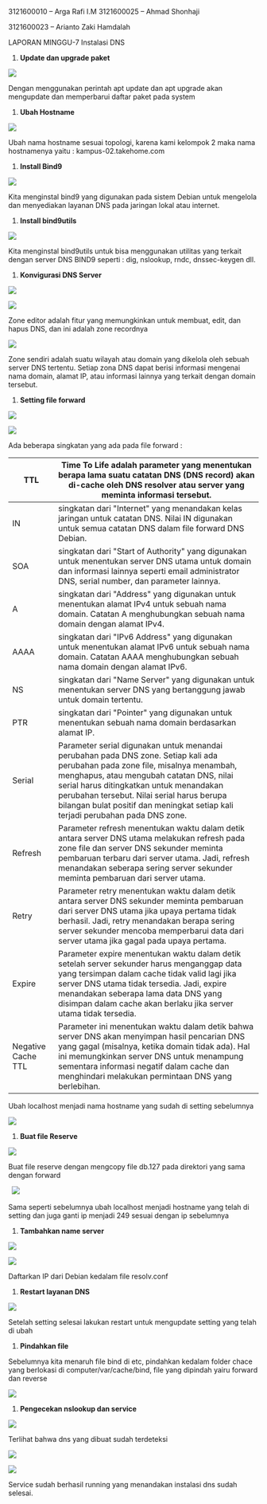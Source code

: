 ﻿
3121600010 – Arga Rafi I.M
3121600025 – Ahmad Shonhaji

3121600023 – Arianto Zaki Hamdalah


LAPORAN MINGGU-7 Instalasi DNS

1. **Update dan upgrade paket**

![](Aspose.Words.959c2954-c2de-4028-9abb-dca56bf5285c.001.png)

Dengan menggunakan perintah apt update dan apt upgrade akan mengupdate dan memperbarui daftar paket pada system

1. **Ubah Hostname**

![](Aspose.Words.959c2954-c2de-4028-9abb-dca56bf5285c.002.png)

Ubah nama hostname sesuai topologi, karena kami kelompok 2 maka nama hostnamenya yaitu : kampus-02.takehome.com

1. **Install Bind9**

![](Aspose.Words.959c2954-c2de-4028-9abb-dca56bf5285c.003.png)

Kita menginstal bind9 yang digunakan pada sistem Debian untuk mengelola dan menyediakan layanan DNS pada jaringan lokal atau internet.

1. **Install bind9utils**

![](Aspose.Words.959c2954-c2de-4028-9abb-dca56bf5285c.004.png)

Kita menginstal bind9utils untuk bisa menggunakan utilitas yang terkait dengan server DNS BIND9 seperti : dig, nslookup, rndc, dnssec-keygen dll.

1. **Konvigurasi DNS Server**

![](Aspose.Words.959c2954-c2de-4028-9abb-dca56bf5285c.005.png)

![](Aspose.Words.959c2954-c2de-4028-9abb-dca56bf5285c.006.png)

Zone editor adalah fitur yang memungkinkan untuk membuat, edit, dan hapus DNS, dan ini adalah zone recordnya

![](Aspose.Words.959c2954-c2de-4028-9abb-dca56bf5285c.007.png)

Zone sendiri adalah suatu wilayah atau domain yang dikelola oleh sebuah server DNS tertentu. Setiap zona DNS dapat berisi informasi mengenai nama domain, alamat IP, atau informasi lainnya yang terkait dengan domain tersebut.

1. **Setting file forward**

![](Aspose.Words.959c2954-c2de-4028-9abb-dca56bf5285c.008.png)

![](Aspose.Words.959c2954-c2de-4028-9abb-dca56bf5285c.009.png)

Ada beberapa singkatan yang ada pada file forward :

|TTL|Time To Life adalah parameter yang menentukan berapa lama suatu catatan DNS (DNS record) akan di-cache oleh DNS resolver atau server yang meminta informasi tersebut.|
| - | - |
|IN|singkatan dari "Internet" yang menandakan kelas jaringan untuk catatan DNS. Nilai IN digunakan untuk semua catatan DNS dalam file forward DNS Debian.|
|SOA|singkatan dari "Start of Authority" yang digunakan untuk menentukan server DNS utama untuk domain dan informasi lainnya seperti email administrator DNS, serial number, dan parameter lainnya.|
|A|singkatan dari "Address" yang digunakan untuk menentukan alamat IPv4 untuk sebuah nama domain. Catatan A menghubungkan sebuah nama domain dengan alamat IPv4.|
|AAAA|singkatan dari "IPv6 Address" yang digunakan untuk menentukan alamat IPv6 untuk sebuah nama domain. Catatan AAAA menghubungkan sebuah nama domain dengan alamat IPv6.|
|NS|singkatan dari "Name Server" yang digunakan untuk menentukan server DNS yang bertanggung jawab untuk domain tertentu.|
|PTR|singkatan dari "Pointer" yang digunakan untuk menentukan sebuah nama domain berdasarkan alamat IP.|
|Serial|Parameter serial digunakan untuk menandai perubahan pada DNS zone. Setiap kali ada perubahan pada zone file, misalnya menambah, menghapus, atau mengubah catatan DNS, nilai serial harus ditingkatkan untuk menandakan perubahan tersebut. Nilai serial harus berupa bilangan bulat positif dan meningkat setiap kali terjadi perubahan pada DNS zone.|
|Refresh|Parameter refresh menentukan waktu dalam detik antara server DNS utama melakukan refresh pada zone file dan server DNS sekunder meminta pembaruan terbaru dari server utama. Jadi, refresh menandakan seberapa sering server sekunder meminta pembaruan dari server utama.|
|Retry|Parameter retry menentukan waktu dalam detik antara server DNS sekunder meminta pembaruan dari server DNS utama jika upaya pertama tidak berhasil. Jadi, retry menandakan berapa sering server sekunder mencoba memperbarui data dari server utama jika gagal pada upaya pertama.|
|Expire|Parameter expire menentukan waktu dalam detik setelah server sekunder harus menganggap data yang tersimpan dalam cache tidak valid lagi jika server DNS utama tidak tersedia. Jadi, expire menandakan seberapa lama data DNS yang disimpan dalam cache akan berlaku jika server utama tidak tersedia.|
|Negative Cache TTL|Parameter ini menentukan waktu dalam detik bahwa server DNS akan menyimpan hasil pencarian DNS yang gagal (misalnya, ketika domain tidak ada). Hal ini memungkinkan server DNS untuk menampung sementara informasi negatif dalam cache dan menghindari melakukan permintaan DNS yang berlebihan.|

Ubah localhost menjadi nama hostname yang sudah di setting sebelumnya

![](Aspose.Words.959c2954-c2de-4028-9abb-dca56bf5285c.010.png)

1. **Buat file Reserve**

![](Aspose.Words.959c2954-c2de-4028-9abb-dca56bf5285c.011.png)

Buat file reserve dengan mengcopy file db.127 pada direktori yang sama dengan forward

` `![](Aspose.Words.959c2954-c2de-4028-9abb-dca56bf5285c.012.png)

Sama seperti sebelumnya ubah localhost menjadi hostname yang telah di setting dan juga ganti ip menjadi 249 sesuai dengan ip sebelumnya

1. **Tambahkan name server**

![](Aspose.Words.959c2954-c2de-4028-9abb-dca56bf5285c.013.png)

![](Aspose.Words.959c2954-c2de-4028-9abb-dca56bf5285c.014.png)

Daftarkan IP dari Debian kedalam file resolv.conf

1. **Restart layanan DNS**

![](Aspose.Words.959c2954-c2de-4028-9abb-dca56bf5285c.015.png)

Setelah setting selesai lakukan restart untuk mengupdate setting yang telah di ubah

1. **Pindahkan file**

Sebelumnya kita menaruh file bind di etc, pindahkan kedalam folder chace yang berlokasi di computer/var/cache/bind, file yang dipindah yairu forward dan reverse

![](Aspose.Words.959c2954-c2de-4028-9abb-dca56bf5285c.016.png)

1. **Pengecekan nslookup dan service**

![](Aspose.Words.959c2954-c2de-4028-9abb-dca56bf5285c.017.png)

Terlihat bahwa dns yang dibuat sudah terdeteksi

![](Aspose.Words.959c2954-c2de-4028-9abb-dca56bf5285c.018.png)

![](Aspose.Words.959c2954-c2de-4028-9abb-dca56bf5285c.019.png)

Service sudah berhasil running yang menandakan instalasi dns sudah selesai.
